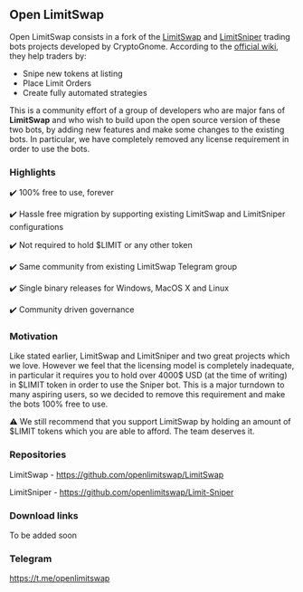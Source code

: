 ## Open LimitSwap

Open LimitSwap consists in a fork of the [LimitSwap](https://github.com/CryptoGnome/LimitSwap) and [LimitSniper](https://github.com/CryptoGnome/Limit-Sniper) trading bots projects developed by CryptoGnome. According to the [official wiki](https://cryptognome.gitbook.io/limitswap/), they help traders by:

* Snipe new tokens at listing
* Place Limit Orders 
* Create fully automated strategies

This is a community effort of a group of developers who are major fans of **LimitSwap** and who wish to build upon the open source version of these two bots, by adding new features and make some changes to the existing bots. In particular, we have completely removed any license requirement in order to use the bots.

### Highlights

✔️ 100% free to use, forever

✔️ Hassle free migration by supporting existing LimitSwap and LimitSniper configurations

✔️ Not required to hold $LIMIT or any other token

✔️ Same community from existing LimitSwap Telegram group

✔️ Single binary releases for Windows, MacOS X and Linux

✔️ Community driven governance

### Motivation

Like stated earlier, LimitSwap and LimitSniper and two great projects which we love. However we feel that the licensing model is completely inadequate, in particular it requires you to hold over 4000$ USD (at the time of writing) in $LIMIT token in order to use the Sniper bot. This is a major turndown to many aspiring users, so we decided to remove this requirement and make the bots 100% free to use. 

⚠️ We still recommend that you support LimitSwap by holding an amount of $LIMIT tokens which you are able to afford. The team deserves it.

### Repositories 

LimitSwap - <https://github.com/openlimitswap/LimitSwap>

LimitSniper - <https://github.com/openlimitswap/Limit-Sniper>

### Download links

To be added soon

### Telegram
<https://t.me/openlimitswap>
